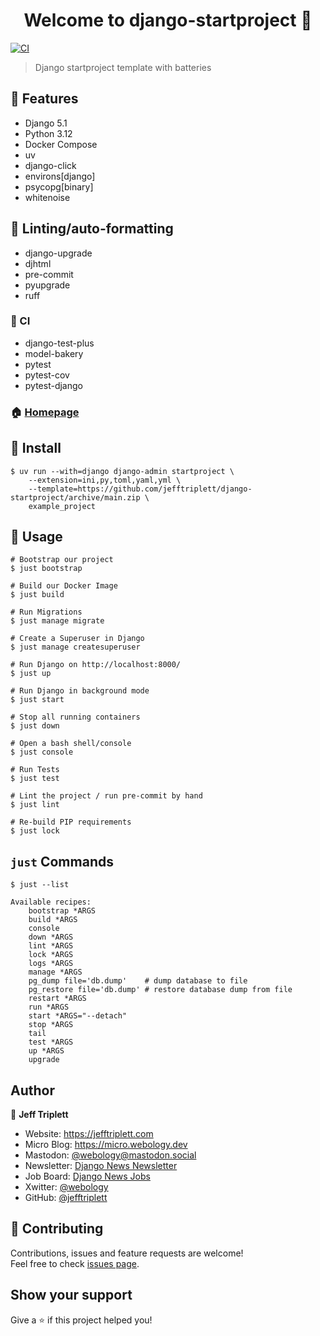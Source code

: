 <h1 align="center">Welcome to django-startproject 👋</h1>
<p>
  <a href="https://github.com/jefftriplett/django-startproject/actions" target="_blank">
    <img alt="CI" src="https://github.com/jefftriplett/django-startproject/workflows/CI/badge.svg" />
  </a>
</p>

> Django startproject template with batteries

## :triangular_flag_on_post: Features

- Django 5.1
- Python 3.12
- Docker Compose
- uv
- django-click
- environs[django]
- psycopg[binary]
- whitenoise

## :shirt: Linting/auto-formatting

- django-upgrade
- djhtml
- pre-commit
- pyupgrade
- ruff

### :green_heart: CI

- django-test-plus
- model-bakery
- pytest
- pytest-cov
- pytest-django

### 🏠 [Homepage](https://github.com/jefftriplett/django-startproject)

## :wrench: Install

```shell
$ uv run --with=django django-admin startproject \
    --extension=ini,py,toml,yaml,yml \
    --template=https://github.com/jefftriplett/django-startproject/archive/main.zip \
    example_project
```

## :rocket: Usage

```shell
# Bootstrap our project
$ just bootstrap

# Build our Docker Image
$ just build

# Run Migrations
$ just manage migrate

# Create a Superuser in Django
$ just manage createsuperuser

# Run Django on http://localhost:8000/
$ just up

# Run Django in background mode
$ just start

# Stop all running containers
$ just down

# Open a bash shell/console
$ just console

# Run Tests
$ just test

# Lint the project / run pre-commit by hand
$ just lint

# Re-build PIP requirements
$ just lock
```

## `just` Commands

```shell
$ just --list
```
<!-- [[[cog
import subprocess
import cog

list = subprocess.run(['just', '--list'], stdout=subprocess.PIPE)
cog.out(
    f"```\n{list.stdout.decode('utf-8')}```"
)
]]] -->
```
Available recipes:
    bootstrap *ARGS
    build *ARGS
    console
    down *ARGS
    lint *ARGS
    lock *ARGS
    logs *ARGS
    manage *ARGS
    pg_dump file='db.dump'    # dump database to file
    pg_restore file='db.dump' # restore database dump from file
    restart *ARGS
    run *ARGS
    start *ARGS="--detach"
    stop *ARGS
    tail
    test *ARGS
    up *ARGS
    upgrade
```
<!-- [[[end]]] -->

## Author

👤 **Jeff Triplett**

* Website: https://jefftriplett.com
* Micro Blog: https://micro.webology.dev
* Mastodon: [@webology@mastodon.social](https://mastodon.social/@webology)
* Newsletter: [Django News Newsletter](https://django-news.com)
* Job Board: [Django News Jobs](https://jobs.django-news.com)
* Xwitter: [@webology](https://twitter.com/webology)
* GitHub: [@jefftriplett](https://github.com/jefftriplett)

## 🤝 Contributing

Contributions, issues and feature requests are welcome!<br />Feel free to check [issues page](https://github.com/jefftriplett/django-startproject/issues).

## Show your support

Give a ⭐️ if this project helped you!
